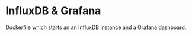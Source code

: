 # InfluxDB & Grafana

Dockerfile which starts an an InfluxDB instance and a [Grafana](http://grafana.org/) dashboard.
